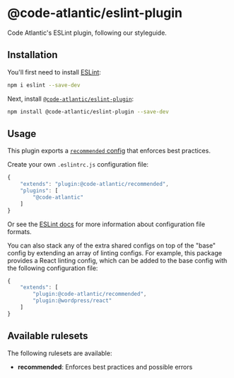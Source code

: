 # @code-atlantic/eslint-plugin

Code Atlantic's ESLint plugin, following our styleguide.

## Installation

You'll first need to install [ESLint](http://eslint.org):

```bash
npm i eslint --save-dev
```

Next, install [`@code-atlantic/eslint-plugin`](https://github.com/code-atlantic/coding-standards/tree/master/packages/eslint-plugin):

```bash
npm install @code-atlantic/eslint-plugin --save-dev
```

## Usage

This plugin exports a [`recommended` config](index.js) that enforces best practices.

Create your own `.eslintrc.js` configuration file:

```js
{
	"extends": "plugin:@code-atlantic/recommended",
	"plugins": [
		"@code-atlantic"
	]
}
```

Or see the [ESLint docs](http://eslint.org/docs/user-guide/configuring.html#configuration-file-formats) for more information about configuration file formats.

You can also stack any of the extra shared configs on top of the "base" config by extending an array of linting configs. For example, this package provides a React linting config, which can be added to the base config with the following configuration file:

```js
{
	"extends": [
		"plugin:@code-atlantic/recommended",
		"plugin:@wordpress/react"
	]
}
```

## Available rulesets

The following rulesets are available:

*   **recommended**: Enforces best practices and possible errors
